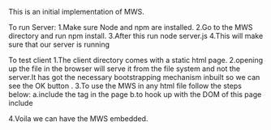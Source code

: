 This is an initial implementation of MWS.

To run Server:
1.Make sure Node and npm are installed.
2.Go to the MWS directory and run npm install.
3.After this run node server.js
4.This will make sure that our server is running

To test client
1.The client directory comes with a static html page.
2.opening up the file in the browser will serve it from the file system and not the server.It has got the necessary bootstrapping mechanism inbuilt so we can see the OK button .
3.To use the MWS in any html file follow the steps below:
	a.include the <script src="widget.js"></script> tag in the page
	b.to hook up with the DOM of this page include  <div class= "midget-widget-container">  </div>
4.Voila we can have the MWS embedded.



